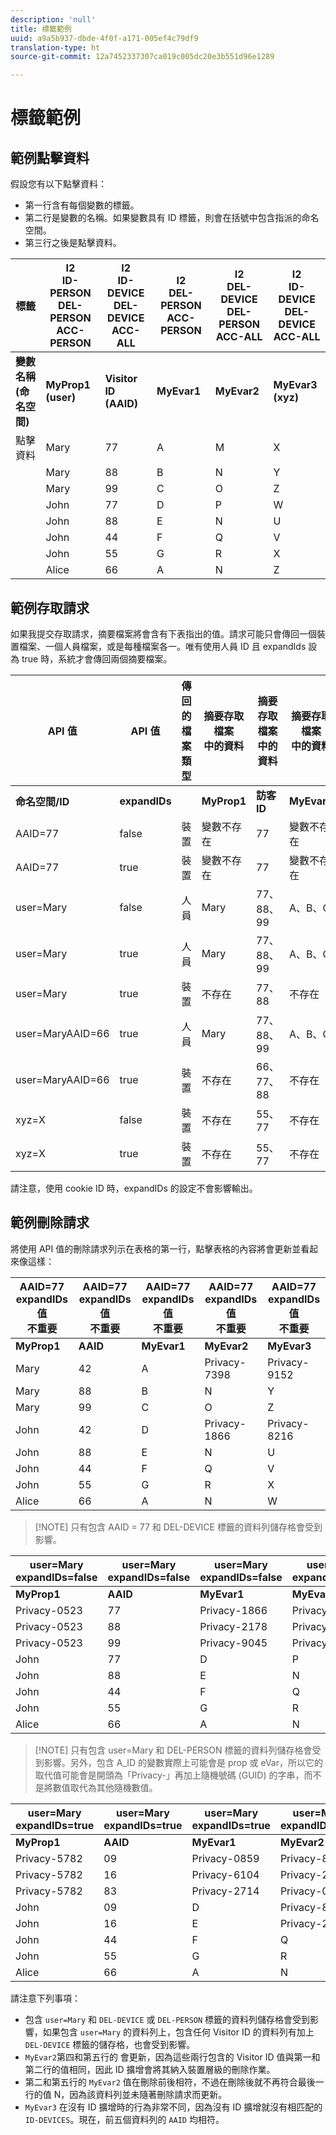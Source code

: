 ```yaml
---
description: 'null'
title: 標籤範例
uuid: a9a5b937-dbde-4f0f-a171-005ef4c79df9
translation-type: ht
source-git-commit: 12a7452337307ca019c005dc20e3b551d96e1289

---
```



# 標籤範例

## 範例點擊資料

假設您有以下點擊資料：

* 第一行含有每個變數的標籤。
* 第二行是變數的名稱。如果變數具有 ID 標籤，則會在括號中包含指派的命名空間。
* 第三行之後是點擊資料。

| 標籤 | I2<br>ID-PERSON<br>DEL-PERSON<br>ACC-PERSON | I2<br>ID-DEVICE<br>DEL-DEVICE<br>ACC-ALL | I2<br>DEL-PERSON<br>ACC-PERSON | I2<br>DEL-DEVICE<br>DEL-PERSON<br>ACC-ALL | I2<br>ID-DEVICE<br>DEL-DEVICE<br>ACC-ALL |
|---|---|---|---|---|---|
| **變數名稱&#x200B;**<br>**(命名空間)** | **MyProp1 **<br>**(user)** | **Visitor ID **<br>**(AAID)** | **MyEvar1** | **MyEvar2** | **MyEvar3 **<br>**(xyz)** |
| 點擊資料 | Mary | 77 | A | M | X |
|  | Mary | 88 | B | N | Y |
|  | Mary | 99 | C | O | Z |
|  | John | 77 | D | P | W |
|  | John | 88 | E | N | U |
|  | John | 44 | F | Q | V |
|  | John | 55 | G | R | X |
|  | Alice | 66 | A | N | Z |

## 範例存取請求

如果我提交存取請求，摘要檔案將會含有下表指出的值。請求可能只會傳回一個裝置檔案、一個人員檔案，或是每種檔案各一。唯有使用人員 ID 且 expandIds 設為 true 時，系統才會傳回兩個摘要檔案。

| API 值 | API 值 | 傳回的檔案類型 | 摘要存取檔案<br>中的資料 | 摘要存取檔案<br>中的資料 | 摘要存取檔案<br>中的資料 | 摘要存取檔案<br>中的資料 | 摘要存取檔案<br>中的資料 |
|--- |--- |--- |---|---|---|---|---|
| **命名空間/ID** | **expandIDs** |  | **MyProp1** | **訪客 ID** | **MyEvar1** | **MyEvar2** | **MyEvar3** |
| AAID=77 | false | 裝置 | 變數不存在 | 77 | 變數不存在 | M、P | X、W |
| AAID=77 | true | 裝置 | 變數不存在 | 77 | 變數不存在 | M、P | X、W |
| user=Mary | false | 人員 | Mary | 77、88、99 | A、B、C | M、N、O | X、Y、Z |
| user=Mary | true | 人員 | Mary | 77、88、99 | A、B、C | M、N、O | X、Y、Z |
| user=Mary | true | 裝置 | 不存在 | 77、88 | 不存在 | N、P | U、W |
| user=MaryAAID=66 | true | 人員 | Mary | 77、88、99 | A、B、C | M、N、O | X、Y、Z |
| user=MaryAAID=66 | true | 裝置 | 不存在 | 66、77、88 | 不存在 | N、P | U、W、Z |
| xyz=X | false | 裝置 | 不存在 | 55、77 | 不存在 | M、R | X |
| xyz=X | true | 裝置 | 不存在 | 55、77 | 不存在 | M、P、R | W、X |

請注意，使用 cookie ID 時，expandIDs 的設定不會影響輸出。

## 範例刪除請求

將使用 API 值的刪除請求列示在表格的第一行，點擊表格的內容將會更新並看起來像這樣：

| AAID=77 expandIDs 值<br>不重要 | AAID=77 expandIDs 值<br>不重要 | AAID=77 expandIDs 值<br>不重要 | AAID=77 expandIDs 值<br>不重要 | AAID=77 expandIDs 值<br>不重要 |
|---|---|---|---|---|
| **MyProp1** | **AAID** | **MyEvar1** | **MyEvar2** | **MyEvar3** |
| Mary | 42 | A | Privacy-7398 | Privacy-9152 |
| Mary | 88 | B | N | Y |
| Mary | 99 | C | O | Z |
| John | 42 | D | Privacy-1866 | Privacy-8216 |
| John | 88 | E | N | U |
| John | 44 | F | Q | V |
| John | 55 | G | R | X |
| Alice | 66 | A | N | W |

> [!NOTE] 只有包含 AAID = 77 和 DEL-DEVICE 標籤的資料列儲存格會受到影響。

| user=Mary<br>expandIDs=false | user=Mary<br>expandIDs=false | user=Mary<br>expandIDs=false | user=Mary<br>expandIDs=false | user=Mary<br>expandIDs=false |
|--- |---|---|---|---|
| **MyProp1** | **AAID** | **MyEvar1** | **MyEvar2** | **MyEvar3** |
| Privacy-0523 | 77 | Privacy-1866 | Privacy-3681 | X |
| Privacy-0523 | 88 | Privacy-2178 | Privacy-1975 | Y |
| Privacy-0523 | 99 | Privacy-9045 | Privacy-2864 | Z |
| John | 77 | D | P | W |
| John | 88 | E | N | U |
| John | 44 | F | Q | V |
| John | 55 | G | R | X |
| Alice | 66 | A | N | W |

> [!NOTE] 只有包含 user=Mary 和 DEL-PERSON 標籤的資料列儲存格會受到影響。另外，包含 A_ID 的變數實際上可能會是 prop 或 eVar，所以它的取代值可能會是開頭為「Privacy-」再加上隨機號碼 (GUID) 的字串，而不是將數值取代為其他隨機數值。

| user=Mary<br>expandIDs=true | user=Mary<br>expandIDs=true | user=Mary<br>expandIDs=true | user=Mary<br>expandIDs=true | user=Mary<br>expandIDs=true |
|--- |---|---|---|---|
| **MyProp1** | **AAID** | **MyEvar1** | **MyEvar2** | **MyEvar3** |
| Privacy-5782 | 09 | Privacy-0859 | Privacy-8183 | Privacy-9152 |
| Privacy-5782 | 16 | Privacy-6104 | Privacy-2911 | Privacy-6821 |
| Privacy-5782 | 83 | Privacy-2714 | Privacy-0219 | Privacy-4395 |
| John | 09 | D | Privacy-8454 | Privacy-8216 |
| John | 16 | E | Privacy-2911 | Privacy-2930 |
| John | 44 | F | Q | V |
| John | 55 | G | R | X |
| Alice | 66 | A | N | W |

請注意下列事項：

* 包含 `user=Mary` 和 `DEL-DEVICE` 或 `DEL-PERSON` 標籤的資料列儲存格會受到影響，如果包含 `user=Mary` 的資料列上，包含任何 Visitor ID 的資料列有加上 `DEL-DEVICE` 標籤的儲存格，也會受到影響。
* `MyEvar2`第四和第五行的 會更新，因為這些兩行包含的 Visitor ID 值與第一和第二行的值相同，因此 ID 擴增會將其納入裝置層級的刪除作業。
* 第二和第五行的 `MyEvar2` 值在刪除前後相符，不過在刪除後就不再符合最後一行的值 N，因為該資料列並未隨著刪除請求而更新。
* `MyEvar3` 在沒有 ID 擴增時的行為非常不同，因為沒有 ID 擴增就沒有相匹配的 `ID-DEVICES`。現在，前五個資料列的 `AAID` 均相符。
